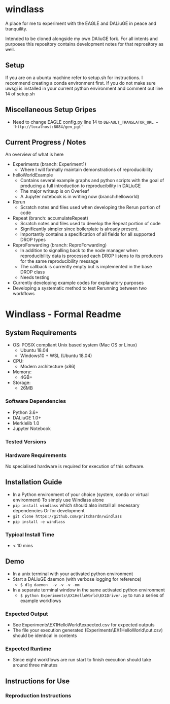 # windlass
A place for me to experiment with the EAGLE and DALiuGE in peace and tranquility.

Intended to be cloned alongside my own DAliuGE fork. For all intents and purposes this repository contains development
notes for that reprository as well. 

## Setup
If you are on a ubuntu machine refer to setup.sh for instructions.
I recommend creating a conda environment first. 
If you do not make sure uwsgi is installed in your current python environment and comment out line 14 of setup.sh

## Miscellaneous Setup Gripes
- Need to change EAGLE config.py line 14 to `DEFAULT_TRANSLATOR_URL = 'http://localhost:8084/gen_pgt'`

## Current Progress / Notes
An overview of what is here
- Experiments (branch: Experiment1)
  - Where I will formally maintain demonstrations of reproducibility 
- helloWorldExample 
  - Contains several example graphs and python scripts with the goal of producing a full introduction to reproducibility
  in DALiuGE
  - The major writeup is on Overleaf
  - A Jupyter notebook is in writing now (branch:helloworld)
- Rerun
  - Scratch notes and files used when developing the Rerun portion of code
- Repeat (branch: accumulateRepeat)
  - Scratch notes and files used to develop the Repeat portion of code
  - Significantly simpler since boilerplate is already present.
  - Importantly contains a specification of all fields for all supported DROP types
- ReproForwarding (branch: ReproForwarding)
  - In addition to signalling back to the node manager when reproducibility data is processed each DROP listens to its
  producers for the same reproducibility message
  - The callback is currently empty but is implemented in the base DROP class
  - Needs testing 
- Currently developing example codes for explanatory purposes
- Developing a systematic method to test Rerunning between two workflows

# Windlass - Formal Readme
## System Requirements
- OS: POSIX compliant Unix based system (Mac OS or Linux)
   - Ubuntu 18.04
   - Windows10 + WSL (Ubuntu 18.04)
- CPU: 
   - Modern architecture (x86)
- Memory:
   - 4GB+
- Storage:
    - 26MB
### Software Dependencies
- Python 3.6+
- DALiuGE 1.0+
- Merklelib 1.0
- Jupyter Notebook
### Tested Versions
### Hardware Requirements
No specialised hardware is required for execution of this software.
## Installation Guide
- In a Python environment of your choice (system, conda or virtual environment)
To simply use Windlass alone
- `pip install windlass` which should also install all necessary dependencies
Or for development
- `git clone https://github.com/pritchardn/windlass`
- `pip install -e windlass`
### Typical Install Time
- < 10 mins
## Demo
- In a unix terminal with your activated python environment
- Start a DALiuGE daemon (with verbose logging for reference)
  - `$ dlg daemon  -v -v -v -mm`
- In a separate terminal window in the same activated python environment
  - `$ python Experiments\EX1HelloWorld\EX1Driver.py` to run a series of example workflows
### Expected Output
- See Experiments\EX1HelloWorld\expected.csv for expected outputs
- The file your execution generated (Experiments\EX1HelloWorld\out.csv) should be identical in contents
### Expected Runtime
- Since eight workflows are run start to finish execution should take around three minutes
## Instructions for Use
### Reproduction Instructions